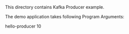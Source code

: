 

This directory contains Kafka Producer example.

The demo application takes following Program Arguments:

hello-producer 10